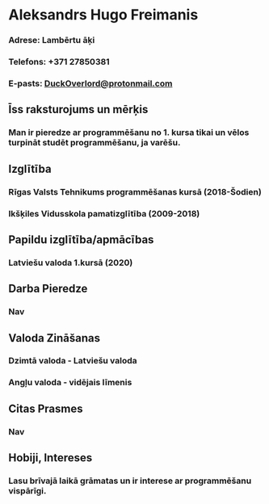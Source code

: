 # Aleksandrs Hugo Freimanis
### Adrese: Lambērtu āķi 
### Telefons: +371 27850381
### E-pasts: DuckOverlord@protonmail.com
## Īss raksturojums un mērķis
### Man ir pieredze ar programmēšanu no 1. kursa tikai un vēlos turpināt studēt programmēšanu, ja varēšu.
## Izglītība
### Rīgas Valsts Tehnikums programmēšanas kursā (2018-Šodien)
### Ikšķiles Vidusskola pamatizglītība (2009-2018)
## Papildu izglītība/apmācības
### Latviešu valoda 1.kursā (2020)
## Darba Pieredze
### Nav
## Valoda Zināšanas
### Dzimtā valoda - Latviešu valoda
### Angļu valoda - vidējais līmenis
## Citas Prasmes
### Nav
## Hobiji, Intereses
### Lasu brīvajā laikā grāmatas un ir interese ar programmēšanu vispārīgi. 
